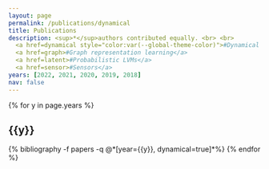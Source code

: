 ```yaml
---
layout: page
permalink: /publications/dynamical
title: Publications
description: <sup>*</sup>authors contributed equally. <br> <br>
  <a href=dynamical style="color:var(--global-theme-color)">#Dynamical systems </a>
  <a href=graph>#Graph representation learning</a>
  <a href=latent>#Probabilistic LVMs</a>
  <a href=sensor>#Sensors</a>
years: [2022, 2021, 2020, 2019, 2018]
nav: false
---
```


<div class="publications">

{% for y in page.years %}
  <h2 class="year">{{y}}</h2>
  {% bibliography -f papers -q @*[year={{y}}, dynamical=true]*%}
{% endfor %}

</div>
